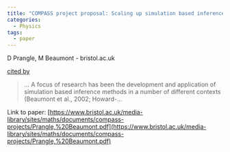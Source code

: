 ```yaml
---
title: "COMPASS project proposal: Scaling up simulation based inference to whole genome data"
categories:
  - Physics
tags:
  - paper
---
```

D Prangle, M Beaumont - bristol.ac.uk

[cited by](None) 

>… A focus of research has been the development and application of simulation based inference methods in a number of different contexts (Beaumont et al., 2002; Howard-…

Link to paper: [https://www.bristol.ac.uk/media-library/sites/maths/documents/compass-projects/Prangle,%20Beaumont.pdf](https://www.bristol.ac.uk/media-library/sites/maths/documents/compass-projects/Prangle,%20Beaumont.pdf)
